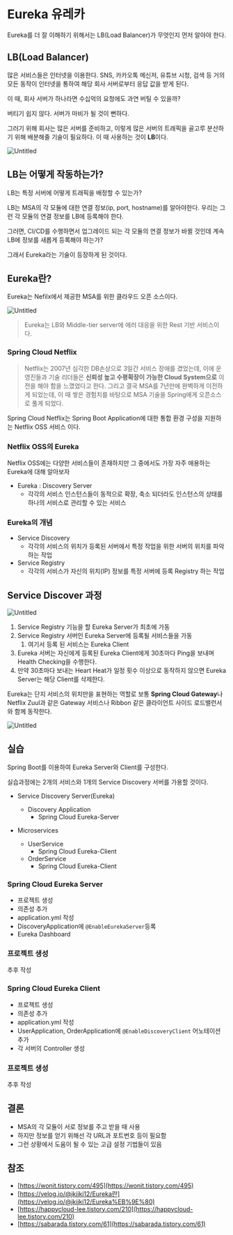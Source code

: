 # Eureka 유레카

Eureka를 더 잘 이해하기 위해서는 LB(Load Balancer)가 무엇인지 먼저 알아야 한다.

## LB(Load Balancer)

많은 서비스들은 인터넷을 이용한다. SNS, 카카오톡 메신저, 유튜브 시청, 검색 등 거의 모든 동작이 인터넷을 통하여 해당 회사 서버로부터 응답 값을 받게 된다.

이 때, 회사 서버가 하나라면 수십억의 요청에도 과연 버틸 수 있을까?

버티기 쉽지 않다. 서버가 마비가 될 것이 뻔하다.

그러기 위해 회사는 많은 서버를 준비하고, 이렇게 많은 서버의 트래픽을 골고루 분산하기 위해 배분해줄 기술이 필요하다. 이 때 사용하는 것이 **LB**이다.

![Untitled](../assets/eureka.png)

## LB는 어떻게 작동하는가?

LB는 특정 서버에 어떻게 트래픽을 배정할 수 있는가?

LB는 MSA의 각 모듈에 대한 연결 정보(ip, port, hostname)를 알아야한다. 우리는 그런 각 모듈의 연결 정보를 LB에 등록해야 한다.

그러면, CI/CD를 수행하면서 업그레이드 되는 각 모듈의 연결 정보가 바뀔 것인데 계속 LB에 정보를 새롭게 등록해야 하는가?

그래서 Eureka라는 기술이 등장하게 된 것이다.

## Eureka란?

Eureka는 Nefilx에서 제공한 MSA를 위한 클라우드 오픈 소스이다.

![Untitled](../assets/eureka2.png)

> Eureka는 LB와 Middle-tier server에 에러 대응을 위한 Rest 기반 서비스이다.
> 

### Spring Cloud Netflix

> Netflix는 2007년 심각한 DB손상으로 3일간 서비스 장애를 겼었는데, 이에 운영진들과 기술 리더들은 **신뢰성 높고 수평확장이 가능한 Cloud System으로** 이전을 해야 함을 느꼈었다고 한다. 그리고 결국 MSA를 7년만에 완벽하게 이전하게 되었는데, 이 때 쌓은 경험치를 바탕으로 MSA 기술을 Spring에게 오픈소스로 풀게 되었다.
> 

Spring Cloud Netflix는 Spring Boot Application에 대한 통합 환경 구성을 지원하는 Netflix OSS 서비스 이다.

### Netflix OSS의 Eureka

Netflix OSS에는 다양한 서비스들이 존재하지만 그 중에서도 가장 자주 애용하는 Eureka에 대해 알아보자

- Eureka : Discovery Server
    - 각각의 서비스 인스턴스들이 동적으로 확장, 축소 되더라도 인스턴스의 상태를 하나의 서비스로 관리할 수 있는 서비스

### Eureka의 개념

- Service Discovery
    - 각각의 서비스의 위치가 등록된 서버에서 특정 작업을 위한 서버의 위치를 파악하는 작업
- Service Registry
    - 각각의 서비스가 자신의 위치(IP) 정보를 특정 서버에 등록 Registry 하는 작업

## Service Discover 과정

![Untitled](../assets/eureka3.png)

1. Service Registry 기능을 할 Eureka Server가 최초에 가동
2. Service Registry 서버인 Eureka Server에 등록될 서비스들을 가동
    1. 여기서 등록 된 서비스는 Eureka Client
3. Eureka 서버는 자신에게 등록된 Eureka Client에게 30초마다 Ping을 보내며 Health Checking을 수행한다.
4. 만약 30초마다 보내는 Heart Heat가 일정 횟수 이상으로 동작하지 않으면 Eureka Server는 해당 Client를 삭제한다.

Eureka는 단지 서비스의 위치만을 표현하는 역할로 보통 **Spring Cloud Gateway**나 Netflix Zuul과 같은 Gateway 서비스나 Ribbon 같은 클라이언트 사이드 로드밸런서와 함께 동작한다.

![Untitled](../assets/eureka4.png)

## 실습

Spring Boot를 이용하여 Eureka Server와 Client를 구성한다.

실습과정에는 2개의 서비스와 1개의 Service Discovery 서버를 가용할 것이다.

- Service Discovery Server(Eureka)
    - Discovery Application
        - Spring Cloud Eureka-Server

- Microservices
    - UserService
        - Spring Cloud Eureka-Client
    - OrderService
        - Spring Cloud Eureka-Client

### Spring Cloud Eureka Server

- 프로젝트 생성
- 의존성 추가
- application.yml 작성
- DiscoveryApplication에 `@EnableEurekaServer`등록
- Eureka Dashboard

### 프로젝트 생성

추후 작성

### Spring Cloud Eureka Client

- 프로젝트 생성
- 의존성 추가
- application.yml 작성
- UserApplication, OrderApplication에 `@EnableDiscoveryClient` 어노테이션 추가
- 각 서버의 Controller 생성

### 프로젝트 생성

추후 작성

## 결론

- MSA의 각 모듈이 서로 정보를 주고 받을 때 사용
- 하지만 정보를 얻기 위해선 각 URL과 포트번호 등이 필요함
- 그런 상황에서 도움이 될 수 있는 고급 설정 기법들이 있음

## 참조

- [https://wonit.tistory.com/495](https://wonit.tistory.com/495)
- [https://velog.io/@jkijki12/Eureka란](https://velog.io/@jkijki12/Eureka%EB%9E%80)
- [https://happycloud-lee.tistory.com/210](https://happycloud-lee.tistory.com/210)
- [https://sabarada.tistory.com/61](https://sabarada.tistory.com/61)